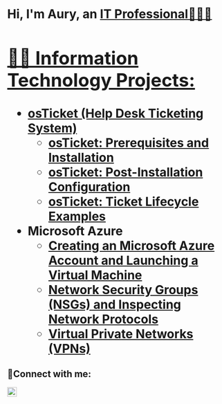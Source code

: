 <h1>Hi, I'm Aury, an <a href="https://www.linkedin.com/in/aury-reyes-79105120a/">IT Professional🙋🏻‍♂️
<h2>👨‍💻 Information Technology Projects:</h2>

- <b>osTicket (Help Desk Ticketing System)</b>
  - [osTicket: Prerequisites and Installation](https://github.com/auryreyes/osticket-prereqs)
  - [osTicket: Post-Installation Configuration](https://github.com/auryreyes/post-install-config)
  - [osTicket: Ticket Lifecycle Examples](https://github.com/auryreyes/ticket-lifecycle)
- <b>Microsoft Azure</b>
  - [Creating an Microsoft Azure Account and Launching a Virtual Machine](https://github.com/auryreyes/create-azure-virtual-machine)
  - [Network Security Groups (NSGs) and Inspecting Network Protocols](https://github.com/auryreyes/azure-nsg-network-protocols)
  - [Virtual Private Networks (VPNs)](https://github.com/auryreyes/virtual-private-networks)

<h2>🤳Connect with me:</h2>

[<img align="left" alt="Josh | LinkedIn" width="22px" src="https://cdn.jsdelivr.net/npm/simple-icons@v3/icons/linkedin.svg" />][linkedin]

[linkedin]:https://www.linkedin.com/in/aury-reyes-79105120a/
